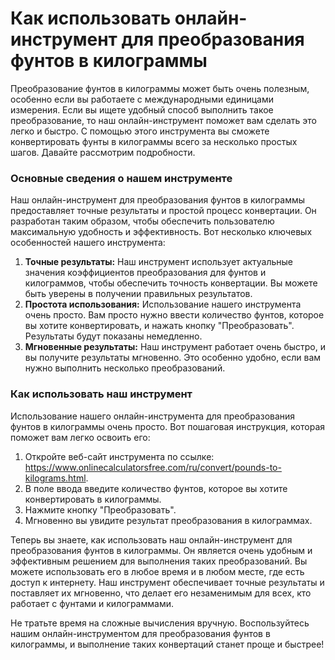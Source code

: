 Как использовать онлайн-инструмент для преобразования фунтов в килограммы
=========================================================================

Преобразование фунтов в килограммы может быть очень полезным, особенно если вы работаете с международными единицами измерения. Если вы ищете удобный способ выполнить такое преобразование, то наш онлайн-инструмент поможет вам сделать это легко и быстро. С помощью этого инструмента вы сможете конвертировать фунты в килограммы всего за несколько простых шагов. Давайте рассмотрим подробности.

### Основные сведения о нашем инструменте

Наш онлайн-инструмент для преобразования фунтов в килограммы предоставляет точные результаты и простой процесс конвертации. Он разработан таким образом, чтобы обеспечить пользователю максимальную удобность и эффективность. Вот несколько ключевых особенностей нашего инструмента:

1. **Точные результаты:** Наш инструмент использует актуальные значения коэффициентов преобразования для фунтов и килограммов, чтобы обеспечить точность конвертации. Вы можете быть уверены в получении правильных результатов.
2. **Простота использования:** Использование нашего инструмента очень просто. Вам просто нужно ввести количество фунтов, которое вы хотите конвертировать, и нажать кнопку "Преобразовать". Результаты будут показаны немедленно.
3. **Мгновенные результаты:** Наш инструмент работает очень быстро, и вы получите результаты мгновенно. Это особенно удобно, если вам нужно выполнить несколько преобразований.

### Как использовать наш инструмент

Использование нашего онлайн-инструмента для преобразования фунтов в килограммы очень просто. Вот пошаговая инструкция, которая поможет вам легко освоить его:

1. Откройте веб-сайт инструмента по ссылке: <https://www.onlinecalculatorsfree.com/ru/convert/pounds-to-kilograms.html>.
2. В поле ввода введите количество фунтов, которое вы хотите конвертировать в килограммы.
3. Нажмите кнопку "Преобразовать".
4. Мгновенно вы увидите результат преобразования в килограммах.

Теперь вы знаете, как использовать наш онлайн-инструмент для преобразования фунтов в килограммы. Он является очень удобным и эффективным решением для выполнения таких преобразований. Вы можете использовать его в любое время и в любом месте, где есть доступ к интернету. Наш инструмент обеспечивает точные результаты и поставляет их мгновенно, что делает его незаменимым для всех, кто работает с фунтами и килограммами.

Не тратьте время на сложные вычисления вручную. Воспользуйтесь нашим онлайн-инструментом для преобразования фунтов в килограммы, и выполнение таких конвертаций станет проще и быстрее!